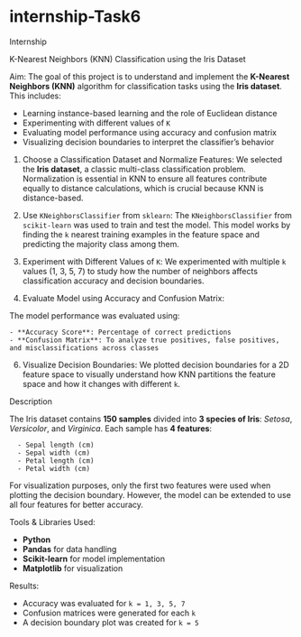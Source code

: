 # internship-Task6
Internship

 K-Nearest Neighbors (KNN) Classification using the Iris Dataset

 Aim:
The goal of this project is to understand and implement the **K-Nearest Neighbors (KNN)** algorithm for classification tasks using the **Iris dataset**. This includes:
- Learning instance-based learning and the role of Euclidean distance
- Experimenting with different values of `K`
- Evaluating model performance using accuracy and confusion matrix
- Visualizing decision boundaries to interpret the classifier’s behavior



 1. Choose a Classification Dataset and Normalize Features:
We selected the **Iris dataset**, a classic multi-class classification problem. Normalization is essential in KNN to ensure all features contribute equally to distance calculations, which is crucial because KNN is distance-based.

  2. Use `KNeighborsClassifier` from `sklearn`:
The `KNeighborsClassifier` from `scikit-learn` was used to train and test the model. This model works by finding the `k` nearest training examples in the feature space and predicting the majority class among them.

  3. Experiment with Different Values of `K`:
We experimented with multiple `k` values (1, 3, 5, 7) to study how the number of neighbors affects classification accuracy and decision boundaries.

  4. Evaluate Model using Accuracy and Confusion Matrix:

The model performance was evaluated using:

    - **Accuracy Score**: Percentage of correct predictions
    - **Confusion Matrix**: To analyze true positives, false positives, and misclassifications across classes

 6. Visualize Decision Boundaries:
We plotted decision boundaries for a 2D feature space to visually understand how KNN partitions the feature space and how it changes with different `k`.




  Description
  
The Iris dataset contains **150 samples** divided into **3 species of Iris**: *Setosa*, *Versicolor*, and *Virginica*. Each sample has **4 features**:

      - Sepal length (cm)
      - Sepal width (cm)
      - Petal length (cm)
      - Petal width (cm)

For visualization purposes, only the first two features were used when plotting the decision boundary. However, the model can be extended to use all four features for better accuracy.


 Tools & Libraries Used:

- **Python**
- **Pandas** for data handling
- **Scikit-learn** for model implementation
- **Matplotlib** for visualization


 Results:
 
- Accuracy was evaluated for `k = 1, 3, 5, 7`
- Confusion matrices were generated for each `k`
- A decision boundary plot was created for `k = 5`



